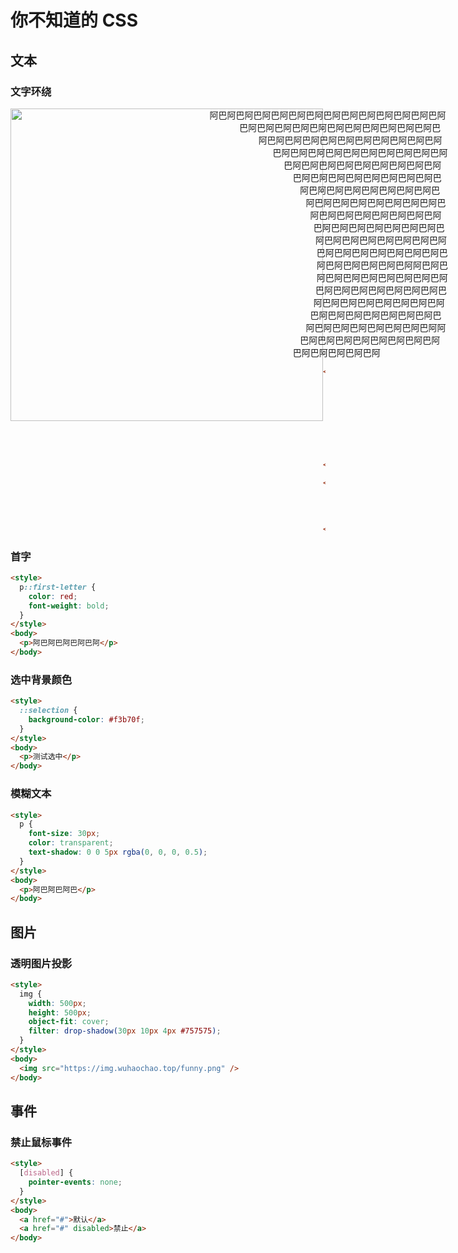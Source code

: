 # 你不知道的 CSS

## 文本

### 文字环绕

<div style="width: 700px;">
	<img style="width: 500px; height: 500px; float: left; shape-outside: inset(10px 10px 10px 10px round 50%);" src="https://img.wuhaochao.top/funny.png">
	<p>阿巴阿巴阿巴阿巴阿巴阿巴阿巴阿巴阿巴阿巴阿巴阿巴阿巴阿巴阿巴阿巴阿巴阿巴阿巴阿巴阿巴阿巴阿巴阿巴阿巴阿巴阿巴阿巴阿巴阿巴阿巴阿巴阿巴阿巴阿巴阿巴阿巴阿巴阿巴阿巴阿巴阿巴阿巴阿巴阿巴阿巴阿巴阿巴阿巴阿巴阿巴阿巴阿巴阿巴阿巴阿巴阿巴阿巴阿巴阿巴阿巴阿巴阿巴阿巴阿巴阿巴阿巴阿巴阿巴阿巴阿巴阿巴阿巴阿巴阿巴阿巴阿巴阿巴阿巴阿巴阿巴阿巴阿巴阿巴阿巴阿巴阿巴阿巴阿巴阿巴阿巴阿巴阿巴阿巴阿巴阿巴阿巴阿巴阿巴阿巴阿巴阿巴阿巴阿巴阿巴阿巴阿巴阿巴阿巴阿巴阿巴阿巴阿巴阿巴阿阿巴阿巴阿巴阿巴阿巴阿巴阿巴阿巴阿巴阿巴阿巴阿巴阿巴阿巴阿巴阿巴阿巴阿巴阿巴阿巴阿巴阿巴阿巴阿巴阿巴阿巴阿巴阿巴阿巴阿巴阿巴阿巴阿巴阿巴阿巴阿巴阿巴阿巴阿巴阿阿巴阿巴阿巴阿巴阿巴阿巴阿巴阿巴阿巴阿巴阿巴阿巴阿巴阿
    </p>
</div>

```html
<style>
  body {
    width: 700px;
  }
  img {
    width: 500px;
    height: 500px;
    float: left;
    shape-outside: inset(10px 10px 10px 10px round 50%);
  }
</style>

<body>
  <img src="https://img.wuhaochao.top/funny.png" />
  <p>
    阿巴阿巴阿巴阿巴阿巴阿巴阿巴阿巴阿巴阿巴阿巴阿巴阿巴阿巴阿巴阿巴阿巴阿巴阿巴阿巴阿巴阿巴阿巴阿巴阿巴阿巴阿巴阿巴阿巴阿巴阿巴阿巴阿巴阿巴阿巴阿巴阿巴阿巴阿巴阿巴阿巴阿巴阿巴阿巴阿巴阿巴阿巴阿巴阿巴阿巴阿巴阿巴阿巴阿巴阿巴阿巴阿巴阿巴阿巴阿巴阿巴阿巴阿巴阿巴阿巴阿巴阿巴阿巴阿巴阿巴阿巴阿巴阿巴阿巴阿巴阿巴阿巴阿巴阿巴阿巴阿巴阿巴阿巴阿巴阿巴阿巴阿巴阿巴阿巴阿巴阿巴阿巴阿巴阿巴阿巴阿巴阿巴阿巴阿巴阿巴阿巴阿巴阿巴阿巴阿巴阿巴阿巴阿巴阿巴阿巴阿巴阿巴阿巴阿巴阿巴阿巴阿巴阿巴阿巴阿巴阿巴阿巴阿巴阿巴阿巴阿巴阿巴阿巴阿巴阿巴阿巴阿巴阿巴阿巴阿巴阿巴阿巴阿巴阿巴阿巴阿巴阿巴阿巴阿巴阿巴阿巴阿巴阿阿巴阿巴阿巴阿巴阿巴阿巴阿巴阿巴阿巴阿巴阿巴阿巴阿巴阿阿巴阿巴阿巴阿巴阿巴阿巴阿
  </p>
</body>
```



### 首字


```html
<style>
  p::first-letter {
    color: red;
    font-weight: bold;
  }
</style>
<body>
  <p>阿巴阿巴阿巴阿巴阿</p>
</body>
```



### 选中背景颜色

```html
<style>
  ::selection {
    background-color: #f3b70f;
  }
</style>
<body>
  <p>测试选中</p>
</body>
```



### 模糊文本


```html
<style>
  p {
    font-size: 30px;
    color: transparent;
    text-shadow: 0 0 5px rgba(0, 0, 0, 0.5);
  }
</style>
<body>
  <p>阿巴阿巴阿巴</p>
</body>
```



## 图片

### 透明图片投影


```html
<style>
  img {
    width: 500px;
    height: 500px;
    object-fit: cover;
    filter: drop-shadow(30px 10px 4px #757575);
  }
</style>
<body>
  <img src="https://img.wuhaochao.top/funny.png" />
</body>
```



## 事件

### 禁止鼠标事件

```html
<style>
  [disabled] {
    pointer-events: none;
  }
</style>
<body>
  <a href="#">默认</a>
  <a href="#" disabled>禁止</a>
</body>
```

